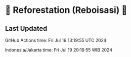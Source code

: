 
# 🌳 Reforestation (Reboisasi) 🌲

## Last Updated

GitHub Actions time: Fri Jul 19 13:19:55 UTC 2024

Indonesia/Jakarta time: Fri Jul 19 20:19:55 WIB 2024
